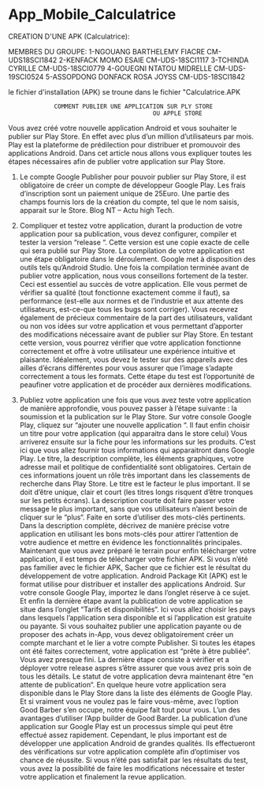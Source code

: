 # App_Mobile_Calculatrice

CREATION D'UNE APK (Calculatrice):

MEMBRES DU GROUPE:
  1-NGOUANG BARTHELEMY FIACRE CM-UDS18SCI1842
  2-KENFACK MOMO ESAIE  CM-UDS-18SCI1117
  3-TCHINDA CYRILLE CM-UDS-18SCI0779
  4-GOUEGNI NTATOU MIDRELLE CM-UDS-19SCI0524
  5-ASSOPDONG DONFACK ROSA JOYSS CM-UDS-18SCI1842
  
 le fichier d'installation (APK) se troune dans le fichier "Calculatrice.APK



                 COMMENT PUBLIER UNE APPLICATION SUR PLY STORE 
                                             OU APPLE STORE

Vous avez créé votre nouvelle application Android et vous souhaiter le publier sur Play Store. En effet avec plus d’un million d’utilisateurs par mois. Play  est la plateforme de prédilection pour distribuer et promouvoir des applications Android. 
Dans cet article nous allons vous expliquer toutes les étapes nécessaires afin de publier votre application sur Play Store.


1.	Le compte Google Publisher pour pouvoir publier sur Play Store, il est obligatoire de créer un compte de développeur Google  Play. Les frais d’inscription sont un paiement unique de 25Euro. Une partie des champs fournis lors de la création du compte, tel que le nom saisis, apparait sur le Store. Blog NT – Actu high Tech.


2.	Compliquer et testez votre application, durant la production de votre application pour sa publication, vous devez configurer, compiler et tester la version “release “. Cette version est une copie exacte de celle qui sera publié sur Play Store.
La compilation de votre application est une étape obligatoire dans le déroulement. Google met à disposition des outils tels qu’Android Studio. 
Une fois la compilation terminée avant de publier votre application, nous vous conseillons fortement de la tester. Ceci est essentiel au succès de votre application. Elle vous permet de vérifier sa qualité (tout fonctionne exactement comme il faut), sa performance (est-elle aux normes et de l’industrie et aux attente des utilisateurs, est-ce-que tous les bugs sont corriger). Vous recevrez également de précieux commentaire de la part des utilisateurs, validant ou non vos idées sur votre application et vous permettant d’apporter des modifications nécessaire avant de publier sur Play Store.
En testant cette version, vous pourrez vérifier que votre application fonctionne correctement et offre à votre utilisateur une expérience intuitive et plaisante. Idéalement, vous devez le tester sur des appareils avec des ailles d’écrans différentes pour vous assurer que l’image s’adapte correctement a tous les formats.
Cette étape du test est l’opportunité de peaufiner votre application et de procéder aux dernières modifications.


3.	Publiez votre application  une fois que vous avez teste votre application de manière approfondie, vous pouvez passer à l’étape suivante : la soumission et la publication sur le Play Store.
Sur votre console Google Play, cliquez sur “ajouter une nouvelle application “. Il faut enfin choisir un titre pour votre application (qui apparaitra dans le store celui) 
Vous arriverez ensuite sur la fiche pour les informations sur les produits. C’est ici que vous allez fournir tous informations qui apparaitront dans Google Play. Le titre, la description complète, les éléments graphiques, votre adresse mail et politique de confidentialité sont obligatoires.
Certain de ces informations jouent un rôle très important dans les classements de recherche dans Play Store.
Le titre est le facteur le plus important. Il se doit d’être unique, clair et court (les titres longs risquent d’être tronques sur les petits écrans).
La description courte doit faire passer votre message le plus important, sans que vos utilisateurs n’aient besoin de cliquer sur le “plus“. Faite en sorte d’utiliser des mots-clés pertinents.
Dans la description complète, décrivez de manière précise votre application en utilisant les bons mots-clés pour attirer l’attention de votre audience et mettre en évidence les fonctionnalités principales.
Maintenant que vous avez préparé le terrain pour enfin télécharger votre application, il est temps de télécharger votre fichier APK.
Si vous n’été pas familier avec le fichier APK, Sacher que ce fichier est le résultat du développement de votre application. Android Package  Kit (APK) est le format utilise pour distribuer et installer des applications Android. Sur votre console Google Play, importez le dans l’onglet réserve à ce sujet. 
Et enfin la dernière étape avant la publication de votre application se situe dans l’onglet “Tarifs et disponibilités“. Ici vous allez choisir les pays dans lesquels l’application sera disponible et si l’application est gratuite ou payante. Si vous souhaitez publier une application payante ou de proposer des achats in-App, vous devez obligatoirement créer un compte marchant et le lier a votre compte  Publisher.
Si toutes les étapes ont été faites correctement, votre application est “prête à être publiée“.
Vous avez presque fini. La dernière étape consiste à vérifier  et a déployer votre release aspres s’être assurer que vous avez pris soin de tous les détails.
Le statut de votre application devra maintenant être “en attente  de publication“. En quelque heure votre application sera disponible  dans le Play Store dans la liste des éléments de Google Play.
Et si vraiment vous ne voulez pas le faire vous-même, avec l’option Good Barber s’en occupe, notre équipe fait tout pour vous. L’un des avantages d’utiliser l’App builder de Good Barder.
La publication d’une application sur Google Play est un processus simple qui peut être  effectué assez rapidement. Cependant, le plus important est de développer une application Android de grandes qualités.
Ils effectueront des vérifications sur votre application  complète afin d’optimiser vos chance de réussite. Si vous n’été pas satisfait par les résultats du test, vous avez la possibilité de faire les modifications nécessaire et tester votre application et finalement la revue application. 
